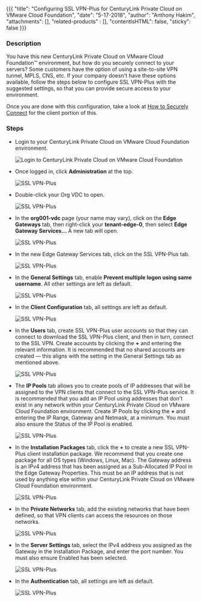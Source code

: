 {{{
  "title": "Configuring SSL VPN-Plus for CenturyLink Private Cloud on VMware Cloud Foundation",
  "date": "5-17-2018",
  "author": "Anthony Hakim",
  "attachments": [],
  "related-products" : [],
  "contentIsHTML": false,
  "sticky": false
}}}

### Description
You have this new CenturyLink Private Cloud on VMware Cloud Foundation™ environment, but how do you securely connect to your servers? Some customers have the option of using a site-to-site VPN tunnel, MPLS, CNS, etc. If your company doesn't have these options available, follow the steps below to configure SSL VPN-Plus with the suggested settings, so that you can provide secure access to your environment.

Once you are done with this configuration, take a look at [How to Securely Connect](how-to-securely-connect.md) for the client portion of this.

### Steps
* Login to your CenturyLink Private Cloud on VMware Cloud Foundation environment.

  ![Login to CenturyLink Private Cloud on VMware Cloud Foundation](../images/dccf/login-to-dcc-f.png)

* Once logged in, click __Administration__ at the top.

  ![SSL VPN-Plus](../images/dccf/configuring-sslvpn-plus1.png)

* Double-click your Org VDC to open.

  ![SSL VPN-Plus](../images/dccf/configuring-sslvpn-plus2.png)

* In the __org001-vdc__ page (your name may vary), click on the __Edge Gateways__ tab, then right-click your __tenant-edge-0__, then select __Edge Gateway Services...__ A new tab will open.

  ![SSL VPN-Plus](../images/dccf/configuring-sslvpn-plus3.png)

* In the new Edge Gateway Services tab, click on the SSL VPN-Plus tab.

  ![SSL VPN-Plus](../images/dccf/configuring-sslvpn-plus4.png)

* In the __General Settings__ tab, enable __Prevent multiple logon using same username__. All other settings are left as default.

  ![SSL VPN-Plus](../images/dccf/configuring-sslvpn-plus5.png)

* In the __Client Configuration__ tab, all settings are left as default.

  ![SSL VPN-Plus](../images/dccf/configuring-sslvpn-plus6.png)

* In the __Users__ tab, create SSL VPN-Plus user accounts so that they can connect to download the SSL VPN-Plus client, and then in turn, connect to the SSL VPN. Create accounts by clicking the __+__ and entering the relevant information. It is recommended that no shared accounts are created &mdash; this aligns with the setting in the General Settings tab as mentioned above.

  ![SSL VPN-Plus](../images/dccf/configuring-sslvpn-plus7.png)

* The __IP Pools__ tab allows you to create pools of IP addresses that will be assigned to the VPN clients that connect to the SSL VPN-Plus service. It is recommended that you add an IP Pool using addresses that don't exist in any network within your CenturyLink Private Cloud on VMware Cloud Foundation environment. Create IP Pools by clicking the __+__ and entering the IP Range, Gateway and Netmask, at a minimum. You must also ensure the Status of the IP Pool is enabled.

  ![SSL VPN-Plus](../images/dccf/configuring-sslvpn-plus8.png)

* In the __Installation Packages__ tab, click the __+__ to create a new SSL VPN-Plus client installation package. We recommend that you create one package for all OS types (Windows, Linux, Mac). The Gateway address is an IPv4 address that has been assigned as a Sub-Allocated IP Pool in the Edge Gateway Properties. This must be an IP address that is not used by anything else within your CenturyLink Private Cloud on VMware Cloud Foundation environment.

  ![SSL VPN-Plus](../images/dccf/configuring-sslvpn-plus9.png)

* In the __Private Networks__ tab, add the existing networks that have been defined, so that VPN clients can access the resources on those networks.

  ![SSL VPN-Plus](../images/dccf/configuring-sslvpn-plus10.png)

* In the __Server Settings__ tab, select the IPv4 address you assigned as the Gateway in the Installation Package, and enter the port number. You must also ensure Enabled has been selected.

  ![SSL VPN-Plus](../images/dccf/configuring-sslvpn-plus11.png)

* In the __Authentication__ tab, all settings are left as default.

  ![SSL VPN-Plus](../images/dccf/configuring-sslvpn-plus12.png)
